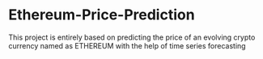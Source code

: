# Ethereum-Price-Prediction
This project is entirely based on predicting the price of an evolving crypto currency named as ETHEREUM with the help of time series forecasting
